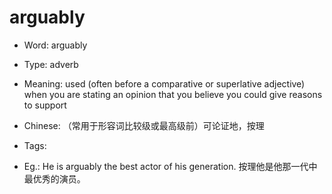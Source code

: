 # arguably

- Word: arguably

- Type: adverb
- Meaning: used (often before a comparative or superlative adjective) when you are stating an opinion that you believe you could give reasons to support
- Chinese: （常用于形容词比较级或最高级前）可论证地，按理
- Tags: 
- Eg.: He is arguably the best actor of his generation. 按理他是他那一代中最优秀的演员。

